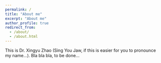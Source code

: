```yaml
---
permalink: /
title: "About me"
excerpt: "About me"
author_profile: true
redirect_from: 
  - /about/
  - /about.html
---
```


This is Dr. Xingyu Zhao (Sing You Jaw, if this is easier for you to pronounce my name...). Bla bla bla, to be done...

<!--- powered by the [academicpages template](https://github.com/academicpages/academicpages.github.io) and hosted --->

